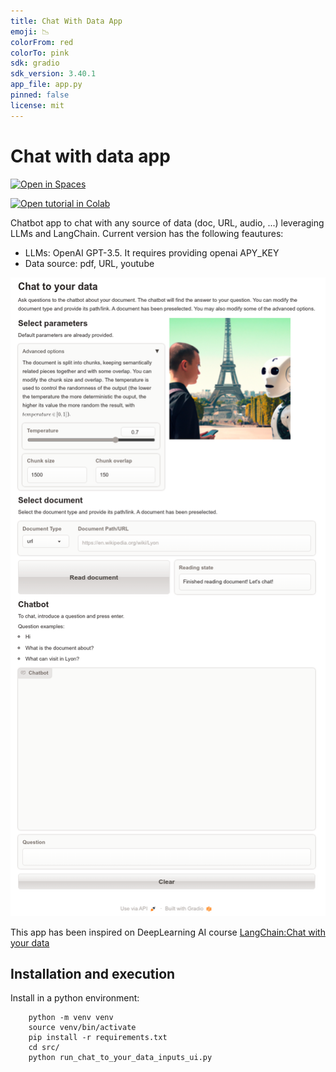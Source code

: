 ```yaml
---
title: Chat With Data App
emoji: 📉
colorFrom: red
colorTo: pink
sdk: gradio
sdk_version: 3.40.1
app_file: app.py
pinned: false
license: mit
---
```


# Chat with data app    
[![Open in Spaces](https://badgen.net/static/open/on%20HFSpaces/cyan)](https://replit.com/@jabascal1/ytube-download?v=1)

[![Open tutorial in Colab](https://colab.research.google.com/assets/colab-badge.svg)](https://colab.research.google.com/github/jabascal/chat_with_data_app/blob/main/notebook/chat_to_your_data_medium.ipynb)


Chatbot app to chat with any source of data (doc, URL, audio, ...) leveraging LLMs and LangChain. Current version has the following feautures:
- LLMs: OpenAI GPT-3.5. It requires providing openai APY_KEY
- Data source: pdf, URL, youtube

![](https://github.com/jabascal/chat_with_data_app/blob/main/figures/app_ui.png)

This app has been inspired on DeepLearning AI course [LangChain:Chat with your data](https://www.deeplearning.ai/short-courses/langchain-chat-with-your-data)

## Installation and execution
Install in a python environment:
```
    python -m venv venv
    source venv/bin/activate
    pip install -r requirements.txt
    cd src/
    python run_chat_to_your_data_inputs_ui.py
```
